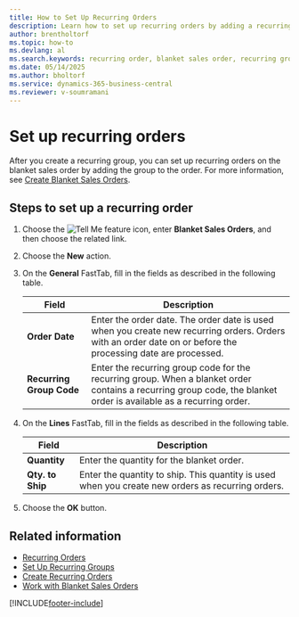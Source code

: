 ```yaml
---
title: How to Set Up Recurring Orders
description: Learn how to set up recurring orders by adding a recurring group to a blanket sales order.
author: brentholtorf
ms.topic: how-to
ms.devlang: al
ms.search.keywords: recurring order, blanket sales order, recurring group, Norwegian version
ms.date: 05/14/2025
ms.author: bholtorf
ms.service: dynamics-365-business-central
ms.reviewer: v-soumramani
---
```


# Set up recurring orders

After you create a recurring group, you can set up recurring orders on the blanket sales order by adding the group to the order. For more information, see [Create Blanket Sales Orders](how-to-set-up-recurring-groups.md).  

## Steps to set up a recurring order  

1. Choose the ![Tell Me feature](../../media/ui-search/search_small.png "Tell me what you want to do") icon, enter **Blanket Sales Orders**, and then choose the related link.  
1. Choose the **New** action.  
1. On the **General** FastTab, fill in the fields as described in the following table.  

    |Field|Description|  
    |---------------------------------|---------------------------------------|  
    |**Order Date**|Enter the order date. The order date is used when you create new recurring orders. Orders with an order date on or before the processing date are processed.|  
    |**Recurring Group Code**|Enter the recurring group code for the recurring group. When a blanket order contains a recurring group code, the blanket order is available as a recurring order.|  

1. On the **Lines** FastTab, fill in the fields as described in the following table.  

    |Field|Description|  
    |---------------------------------|---------------------------------------|  
    |**Quantity**|Enter the quantity for the blanket order.|  
    |**Qty. to Ship**|Enter the quantity to ship. This quantity is used when you create new orders as recurring orders.|  

1. Choose the **OK** button.  

## Related information

- [Recurring Orders](recurring-orders.md)
- [Set Up Recurring Groups](how-to-set-up-recurring-groups.md)
- [Create Recurring Orders](how-to-create-recurring-orders.md)
- [Work with Blanket Sales Orders](../../sales-how-to-create-blanket-sales-orders.md)

[!INCLUDE[footer-include](../../includes/footer-banner.md)]
